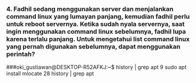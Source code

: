### 4. Fadhil sedang menggunakan server dan menjalankan command linux yang lumayan panjang, kemudian fadhil perlu untuk reboot servernya. Ketika sudah nyala servernya, saat ingin menggunakan command linux sebelumnya, fadhil lupa karena terlalu panjang. Untuk mengetahui list command linux yang pernah digunakan sebelumnya, dapat menggunakan perintah?

###oki_gustiawan@DESKTOP-R52AFKJ:~$ history | grep apt
    9  sudo apt install mlocate
   28  history | grep apt
